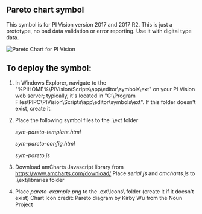 
## Pareto chart symbol  


This symbol is for PI Vision version 2017 and 2017 R2.
This is just a prototype, no bad data validation or error reporting. Use it with digital type data.


<img src="https://github.com/AnnaPerry/PI-Coresight-Custom-Symbols/blob/master/Community%20Samples/OSIsoft/pareto/pareto-example.png" 
alt="Pareto Chart for PI Vision" />

## To deploy the symbol: 

1. In Windows Explorer, navigate to the "%PIHOME%\PIVision\Scripts\app\editor\symbols\ext" on your PI Vision web server; typically, it's located in "C:\Program Files\PIPC\PIVision\Scripts\app\editor\symbols\ext".
If this folder doesn't exist, create it.

2. Place the following symbol files to the .\ext folder

	*sym-pareto-template.html*
	
	*sym-pareto-config.html*
	
	*sym-pareto.js*

3. Download amCharts Javascript library from https://www.amcharts.com/download/
   Place *serial.js* and *amcharts.js* to .\ext\libraries folder

4. Place *pareto-example.png* to the .ext\Icons\ folder (create it if it doesn't exist)
Chart Icon credit: Pareto diagram by Kirby Wu from the Noun Project